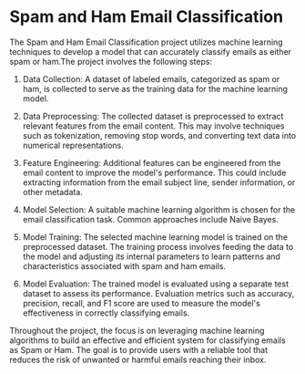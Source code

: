 # Spam and Ham Email Classification
The Spam and Ham Email Classification project utilizes machine learning techniques to develop a model that can accurately classify emails as either spam or ham.The project involves the following steps:

1. Data Collection: A dataset of labeled emails, categorized as spam or ham, is collected to serve as the training data for the machine learning model.

2. Data Preprocessing: The collected dataset is preprocessed to extract relevant features from the email content. This may involve techniques such as tokenization, removing stop words, and converting text data into numerical representations.

3. Feature Engineering: Additional features can be engineered from the email content to improve the model's performance. This could include extracting information from the email subject line, sender information, or other metadata.

4. Model Selection: A suitable machine learning algorithm is chosen for the email classification task. Common approaches include Naive Bayes.

5. Model Training: The selected machine learning model is trained on the preprocessed dataset. The training process involves feeding the data to the model and adjusting its internal parameters to learn patterns and characteristics associated with spam and ham emails.

6. Model Evaluation: The trained model is evaluated using a separate test dataset to assess its performance. Evaluation metrics such as accuracy, precision, recall, and F1 score are used to measure the model's effectiveness in correctly classifying emails.

Throughout the project, the focus is on leveraging machine learning algorithms to build an effective and efficient system for classifying emails as Spam or Ham. The goal is to provide users with a reliable tool that reduces the risk of unwanted or harmful emails reaching their inbox.
